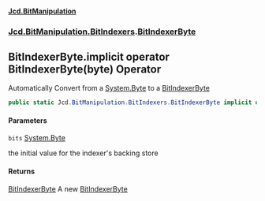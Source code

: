 #### [Jcd.BitManipulation](index.md 'index')
### [Jcd.BitManipulation.BitIndexers](Jcd.BitManipulation.BitIndexers.md 'Jcd.BitManipulation.BitIndexers').[BitIndexerByte](Jcd.BitManipulation.BitIndexers.BitIndexerByte.md 'Jcd.BitManipulation.BitIndexers.BitIndexerByte')

## BitIndexerByte.implicit operator BitIndexerByte(byte) Operator

Automatically Convert from a [System.Byte](https://docs.microsoft.com/en-us/dotnet/api/System.Byte 'System.Byte') to
a [BitIndexerByte](Jcd.BitManipulation.BitIndexers.BitIndexerByte.md 'Jcd.BitManipulation.BitIndexers.BitIndexerByte')

```csharp
public static Jcd.BitManipulation.BitIndexers.BitIndexerByte implicit operator BitIndexerByte(byte bits);
```
#### Parameters

<a name='Jcd.BitManipulation.BitIndexers.BitIndexerByte.op_ImplicitJcd.BitManipulation.BitIndexers.BitIndexerByte(byte).bits'></a>

`bits` [System.Byte](https://docs.microsoft.com/en-us/dotnet/api/System.Byte 'System.Byte')

the initial value for the indexer's backing store

#### Returns

[BitIndexerByte](Jcd.BitManipulation.BitIndexers.BitIndexerByte.md 'Jcd.BitManipulation.BitIndexers.BitIndexerByte')
A
new [BitIndexerByte](Jcd.BitManipulation.BitIndexers.BitIndexerByte.md 'Jcd.BitManipulation.BitIndexers.BitIndexerByte')